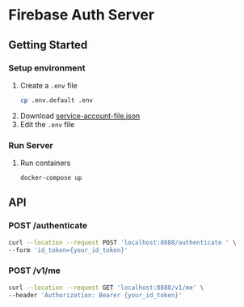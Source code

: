 # Firebase Auth Server
## Getting Started
### Setup environment
1. Create a `.env` file
   ```sh
   cp .env.default .env
   ```
1. Download [service-account-file.json](https://firebase.google.com/docs/admin/setup)
1. Edit the `.env` file
    
### Run Server
1. Run containers
    ```
    docker-compose up
    ```

## API
### POST /authenticate
```sh
curl --location --request POST 'localhost:8888/authenticate ' \
--form 'id_token={your_id_token}'
```

### POST /v1/me
```sh
curl --location --request GET 'localhost:8888/v1/me' \
--header 'Authorization: Bearer {your_id_token}'
```
